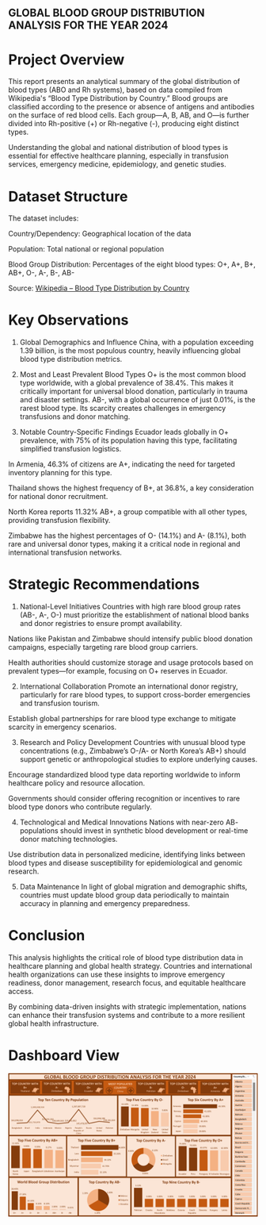 ## GLOBAL BLOOD GROUP DISTRIBUTION ANALYSIS FOR THE YEAR 2024
# Project Overview
This report presents an analytical summary of the global distribution of blood types (ABO and Rh systems), based on data compiled from Wikipedia's “Blood Type Distribution by Country.” Blood groups are classified according to the presence or absence of antigens and antibodies on the surface of red blood cells. Each group—A, B, AB, and O—is further divided into Rh-positive (+) or Rh-negative (-), producing eight distinct types.

Understanding the global and national distribution of blood types is essential for effective healthcare planning, especially in transfusion services, emergency medicine, epidemiology, and genetic studies.

 
# Dataset Structure
The dataset includes:

Country/Dependency: Geographical location of the data

Population: Total national or regional population

Blood Group Distribution: Percentages of the eight blood types: O+, A+, B+, AB+, O-, A-, B-, AB-

Source: [Wikipedia – Blood Type Distribution by Country](https://en.wikipedia.org/wiki/Blood_type_distribution_by_country#cite_note-42)

# Key Observations
 

1. Global Demographics and Influence
China, with a population exceeding 1.39 billion, is the most populous country, heavily influencing global blood type distribution metrics.

2. Most and Least Prevalent Blood Types
O+ is the most common blood type worldwide, with a global prevalence of 38.4%. This makes it critically important for universal blood donation, particularly in trauma and disaster settings.
AB-, with a global occurrence of just 0.01%, is the rarest blood type. Its scarcity creates challenges in emergency transfusions and donor matching.

3. Notable Country-Specific Findings
Ecuador leads globally in O+ prevalence, with 75% of its population having this type, facilitating simplified transfusion logistics.

In Armenia, 46.3% of citizens are A+, indicating the need for targeted inventory planning for this type.

Thailand shows the highest frequency of B+, at 36.8%, a key consideration for national donor recruitment.

North Korea reports 11.32% AB+, a group compatible with all other types, providing transfusion flexibility.

Zimbabwe has the highest percentages of O- (14.1%) and A- (8.1%), both rare and universal donor types, making it a critical node in regional and international transfusion networks.

# Strategic Recommendations
 

1. National-Level Initiatives
Countries with high rare blood group rates (AB-, A-, O-) must prioritize the establishment of national blood banks and donor registries to ensure prompt availability.

Nations like Pakistan and Zimbabwe should intensify public blood donation campaigns, especially targeting rare blood group carriers.

Health authorities should customize storage and usage protocols based on prevalent types—for example, focusing on O+ reserves in Ecuador.

2. International Collaboration
Promote an international donor registry, particularly for rare blood types, to support cross-border emergencies and transfusion tourism.

Establish global partnerships for rare blood type exchange to mitigate scarcity in emergency scenarios.

3. Research and Policy Development
Countries with unusual blood type concentrations (e.g., Zimbabwe’s O-/A- or North Korea’s AB+) should support genetic or anthropological studies to explore underlying causes.

Encourage standardized blood type data reporting worldwide to inform healthcare policy and resource allocation.

Governments should consider offering recognition or incentives to rare blood type donors who contribute regularly.

4. Technological and Medical Innovations
Nations with near-zero AB- populations should invest in synthetic blood development or real-time donor matching technologies.

Use distribution data in personalized medicine, identifying links between blood types and disease susceptibility for epidemiological and genomic research.

5. Data Maintenance
In light of global migration and demographic shifts, countries must update blood group data periodically to maintain accuracy in planning and emergency preparedness.

 

 
# Conclusion
 

This analysis highlights the critical role of blood type distribution data in healthcare planning and global health strategy. Countries and international health organizations can use these insights to improve emergency readiness, donor management, research focus, and equitable healthcare access.

By combining data-driven insights with strategic implementation, nations can enhance their transfusion systems and contribute to a more resilient global health infrastructure.

# Dashboard View
![](https://github.com/hasheeryusuf/GLOBAL-BLOOD-GROUP-DISTRIBUTION-ANALYSIS-FOR-THE-YEAR-2024/blob/main/TASK%2019B.png)
